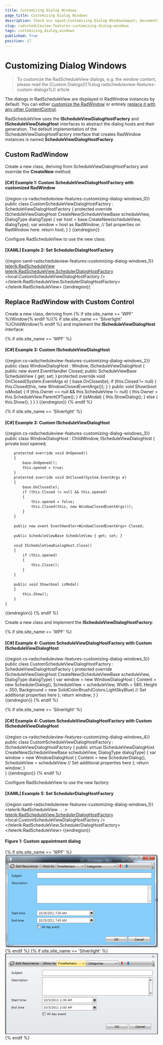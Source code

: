 ```yaml
---
title: Customizing Dialog Windows
page_title: Customizing Dialog Windows
description: Check our &quot;Customizing Dialog Windows&quot; documentation article for the RadScheduleView WPF control.
slug: radscheduleview-features-customizing-dialog-windows
tags: customizing,dialog,windows
published: True
position: 17
---
```


# Customizing Dialog Windows

>To customize the RadScheduleView dialogs, e.g. the window content, please read the [Custom Dialogs]({%slug radscheduleview-features-custom-dialogs%}) article

The dialogs in RadScheduleView are displayed in RadWindow instances by default. You can either [customize the RadWindow](#custom-radwindow) or entirely [replace it with any other ContentControl](#replace-radwindow-with-custom-control).

RadScheduleView uses the __IScheduleViewDialogHostFactory__ and __IScheduleViewDialogHost__ interfaces to abstract the dialog hosts and their generation. The default implementation of the IScheduleViewDialogHostFactory interface that creates RadWindow instances is named __ScheduleViewDialogHostFactory__.

## Custom RadWindow

Create a new class, deriving from ScheduleViewDialogHostFactory and override the __CreateNew__ method:

#### __[C#] Example 1: Custom ScheduleViewDialogHostFactory with customized RadWindow__

{{region cs-radscheduleview-features-customizing-dialog-windows_0}}
	public class CustomScheduleViewDialogHostFactory : ScheduleViewDialogHostFactory
	{
	    protected override IScheduleViewDialogHost CreateNew(ScheduleViewBase scheduleView, DialogType dialogType)
	    {
	        var host = base.CreateNew(scheduleView, dialogType);
	        var window = host as RadWindow;
	        // Set properties on RadWindow here.
	        return host;
	    }
	}
{{endregion}}

Configure RadScheduleView to use the new class:

#### __[XAML] Example 2: Set SchedulerDialogHostFactory__

{{region xaml-radscheduleview-features-customizing-dialog-windows_1}}
	<telerik:RadScheduleView>
		<telerik:RadScheduleView.SchedulerDialogHostFactory>
			<local:CustomScheduleViewDialogHostFactory />
		</telerik:RadScheduleView.SchedulerDialogHostFactory>
	</telerik:RadScheduleView>
{{endregion}}

## Replace RadWindow with Custom Control

Create a new class, deriving from {% if site.site_name == 'WPF' %}Window{% endif %}{% if site.site_name == 'Silverlight' %}ChildWindow{% endif %} and implement the __IScheduleViewDialogHost__ interface:

{% if site.site_name == 'WPF' %}
#### __[C#] Example 3: Custom IScheduleViewDialogHost__
{{region cs-radscheduleview-features-customizing-dialog-windows_2}}
	public class WindowDialogHost : Window, IScheduleViewDialogHost
	{
		public new event EventHandler<WindowClosedEventArgs> Closed;
		public ScheduleViewBase ScheduleView
		{
			get;
			set;
		}
		protected override void OnClosed(System.EventArgs e)
		{
			base.OnClosed(e);
			if (this.Closed != null)
			{
				this.Closed(this, new WindowClosedEventArgs());
			}
		}
		public void Show(bool isModal)
		{
			if (this.Owner == null && this.ScheduleView != null)
			{
				this.Owner = this.ScheduleView.ParentOfType<Window>();
			}
			if (isModal)
			{
				this.ShowDialog();
			}
			else
			{
				this.Show();
			}
		}
	}
{{endregion}}
{% endif %}

{% if site.site_name == 'Silverlight' %}
#### __[C#] Example 3: Custom IScheduleViewDialogHost__
{{region cs-radscheduleview-features-customizing-dialog-windows_3}}
	public class WindowDialogHost : ChildWindow, IScheduleViewDialogHost
	{
		private bool opened;
			
		protected override void OnOpened()
		{
			base.OnOpened();
			this.opened = true;
		}
		protected override void OnClosed(System.EventArgs e)
		{
			base.OnClosed(e);
			if (this.Closed != null && this.opened)
			{
				this.opened = false;
				this.Closed(this, new WindowClosedEventArgs());
			}
		}
	
		public new event EventHandler<WindowClosedEventArgs> Closed;
	
		public ScheduleViewBase ScheduleView { get; set; }
	
		void IScheduleViewDialogHost.Close()
		{
			if (this.opened)
			{
				this.Close();
			}
		}
	
		public void Show(bool isModal)
		{
			this.Show();
		}
	}
{{endregion}}
{% endif %}

Create a new class and implement the __IScheduleViewDialogHostFactory__:
    
{% if site.site_name == 'WPF' %}
#### __[C#] Example 4: Custom ScheduleViewDialogHostFactory with Custom IScheduleViewDialogHost__
{{region cs-radscheduleview-features-customizing-dialog-windows_5}}
	public class CustomScheduleViewDialogHostFactory : ScheduleViewDialogHostFactory
	{
	    protected override IScheduleViewDialogHost CreateNew(ScheduleViewBase scheduleView, DialogType dialogType)
	    {
	        var window = new WindowDialogHost
	        {
	            Content = new SchedulerDialog(),
	            ScheduleView = scheduleView, 
	            Width = 580,
	            Height = 350,
	            Background = new SolidColorBrush(Colors.LightSkyBlue)
	            // Set additional properties here
	        };
	        return window;
	    }
	}	
{{endregion}}
{% endif %}

{% if site.site_name == 'Silverlight' %}
#### __[C#] Example 4: Custom ScheduleViewDialogHostFactory with Custom IScheduleViewDialogHost__
{{region cs-radscheduleview-features-customizing-dialog-windows_4}}
	public class CustomScheduleViewDialogHostFactory : IScheduleViewDialogHostFactory
	{
	    public virtual IScheduleViewDialogHost CreateNew(ScheduleViewBase scheduleView, DialogType dialogType)
	    {
	        var window = new WindowDialogHost
	        {
	            Content = new SchedulerDialog(),
	            ScheduleView = scheduleView
	            // Set additional properties here
	        };
	        return window;
	     }    
	}
{{endregion}}
{% endif %}

Configure RadScheduleView to use the new factory:    

#### __[XAML] Example 5: Set SchedulerDialogHostFactory__

{{region xaml-radscheduleview-features-customizing-dialog-windows_1}}
	<telerik:RadScheduleView . . .>
		<telerik:RadScheduleView.SchedulerDialogHostFactory>
			<local:CustomScheduleViewDialogHostFactory />
		</telerik:RadScheduleView.SchedulerDialogHostFactory>
	</telerik:RadScheduleView>
{{endregion}}

#### Figure 1: Custom appointment dialog
{% if site.site_name == 'WPF' %}
![radscheduleview customizingdialogs wpf](images/radscheduleview_customizingdialogs_wpf.png)
{% endif %}
{% if site.site_name == 'Silverlight' %}
![radscheduleview customizingdialogs](images/radscheduleview_customizingdialogs.png)
{% endif %}
